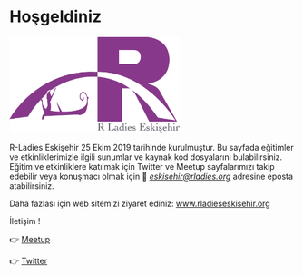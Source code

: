 # Hoşgeldiniz 

<img src="https://github.com/bkanx/R-Ladies-EskisehR-Stickers/blob/master/Init.png" width="300">

R-Ladies Eskişehir 25 Ekim 2019 tarihinde kurulmuştur. Bu sayfada eğitimler ve etkinliklerimizle ilgili sunumlar ve kaynak kod dosyalarını bulabilirsiniz.
Eğitim ve etkinliklere katılmak için Twitter ve Meetup sayfalarımızı takip edebilir veya konuşmacı olmak için :e-mail: *eskisehir@rladies.org* adresine eposta atabilirsiniz.

Daha fazlası için web sitemizi ziyaret ediniz:
www.rladieseskisehir.org


 İletişim !

 :point_right: [Meetup](https://www.meetup.com/rladies-eskisehir/)
 
 :point_right: [Twitter](https://twitter.com/RLadiesEskisehR)
